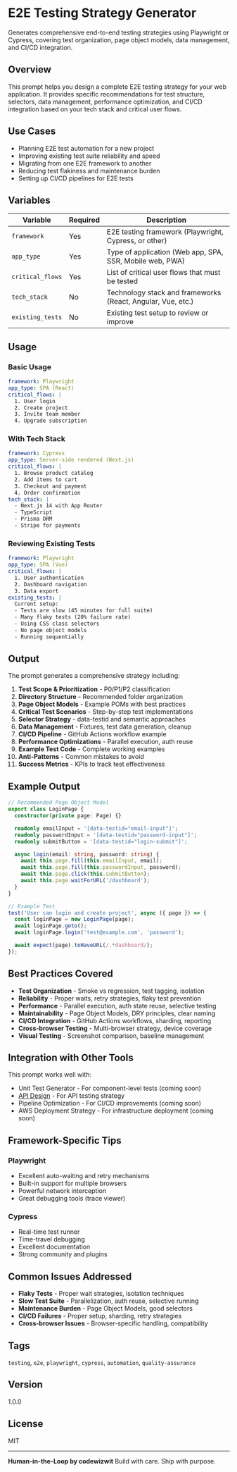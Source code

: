 # E2E Testing Strategy Generator

Generates comprehensive end-to-end testing strategies using Playwright or Cypress, covering test organization, page object models, data management, and CI/CD integration.

## Overview

This prompt helps you design a complete E2E testing strategy for your web application. It provides specific recommendations for test structure, selectors, data management, performance optimization, and CI/CD integration based on your tech stack and critical user flows.

## Use Cases

- Planning E2E test automation for a new project
- Improving existing test suite reliability and speed
- Migrating from one E2E framework to another
- Reducing test flakiness and maintenance burden
- Setting up CI/CD pipelines for E2E tests

## Variables

| Variable         | Required | Description                                                 |
| ---------------- | -------- | ----------------------------------------------------------- |
| `framework`      | Yes      | E2E testing framework (Playwright, Cypress, or other)       |
| `app_type`       | Yes      | Type of application (Web app, SPA, SSR, Mobile web, PWA)    |
| `critical_flows` | Yes      | List of critical user flows that must be tested             |
| `tech_stack`     | No       | Technology stack and frameworks (React, Angular, Vue, etc.) |
| `existing_tests` | No       | Existing test setup to review or improve                    |

## Usage

### Basic Usage

```yaml
framework: Playwright
app_type: SPA (React)
critical_flows: |
  1. User login
  2. Create project
  3. Invite team member
  4. Upgrade subscription
```

### With Tech Stack

```yaml
framework: Cypress
app_type: Server-side rendered (Next.js)
critical_flows: |
  1. Browse product catalog
  2. Add items to cart
  3. Checkout and payment
  4. Order confirmation
tech_stack: |
  - Next.js 14 with App Router
  - TypeScript
  - Prisma ORM
  - Stripe for payments
```

### Reviewing Existing Tests

```yaml
framework: Playwright
app_type: SPA (Vue)
critical_flows: |
  1. User authentication
  2. Dashboard navigation
  3. Data export
existing_tests: |
  Current setup:
  - Tests are slow (45 minutes for full suite)
  - Many flaky tests (20% failure rate)
  - Using CSS class selectors
  - No page object models
  - Running sequentially
```

## Output

The prompt generates a comprehensive strategy including:

1. **Test Scope & Prioritization** - P0/P1/P2 classification
2. **Directory Structure** - Recommended folder organization
3. **Page Object Models** - Example POMs with best practices
4. **Critical Test Scenarios** - Step-by-step test implementations
5. **Selector Strategy** - data-testid and semantic approaches
6. **Data Management** - Fixtures, test data generation, cleanup
7. **CI/CD Pipeline** - GitHub Actions workflow example
8. **Performance Optimizations** - Parallel execution, auth reuse
9. **Example Test Code** - Complete working examples
10. **Anti-Patterns** - Common mistakes to avoid
11. **Success Metrics** - KPIs to track test effectiveness

## Example Output

```typescript
// Recommended Page Object Model
export class LoginPage {
  constructor(private page: Page) {}

  readonly emailInput = '[data-testid="email-input"]';
  readonly passwordInput = '[data-testid="password-input"]';
  readonly submitButton = '[data-testid="login-submit"]';

  async login(email: string, password: string) {
    await this.page.fill(this.emailInput, email);
    await this.page.fill(this.passwordInput, password);
    await this.page.click(this.submitButton);
    await this.page.waitForURL('/dashboard');
  }
}

// Example Test
test('User can login and create project', async ({ page }) => {
  const loginPage = new LoginPage(page);
  await loginPage.goto();
  await loginPage.login('test@example.com', 'password');

  await expect(page).toHaveURL(/.*dashboard/);
});
```

## Best Practices Covered

- **Test Organization** - Smoke vs regression, test tagging, isolation
- **Reliability** - Proper waits, retry strategies, flaky test prevention
- **Performance** - Parallel execution, auth state reuse, selective testing
- **Maintainability** - Page Object Models, DRY principles, clear naming
- **CI/CD Integration** - GitHub Actions workflows, sharding, reporting
- **Cross-browser Testing** - Multi-browser strategy, device coverage
- **Visual Testing** - Screenshot comparison, baseline management

## Integration with Other Tools

This prompt works well with:

- Unit Test Generator - For component-level tests (coming soon)
- [API Design](../../architecture/api-design/) - For API testing strategy
- Pipeline Optimization - For CI/CD improvements (coming soon)
- AWS Deployment Strategy - For infrastructure deployment (coming soon)

## Framework-Specific Tips

### Playwright

- Excellent auto-waiting and retry mechanisms
- Built-in support for multiple browsers
- Powerful network interception
- Great debugging tools (trace viewer)

### Cypress

- Real-time test runner
- Time-travel debugging
- Excellent documentation
- Strong community and plugins

## Common Issues Addressed

- **Flaky Tests** - Proper wait strategies, isolation techniques
- **Slow Test Suite** - Parallelization, auth reuse, selective running
- **Maintenance Burden** - Page Object Models, good selectors
- **CI/CD Failures** - Proper setup, sharding, retry strategies
- **Cross-browser Issues** - Browser-specific handling, compatibility

## Tags

`testing`, `e2e`, `playwright`, `cypress`, `automation`, `quality-assurance`

## Version

1.0.0

## License

MIT

---

**Human-in-the-Loop by codewizwit**
Build with care. Ship with purpose.
